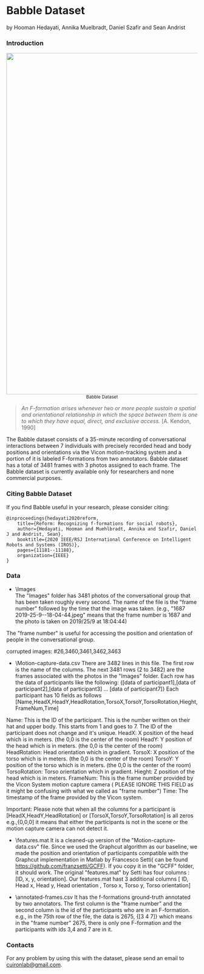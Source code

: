 # Babble Dataset

by Hooman Hedayati, Annika Muelbradt, Daniel Szafir and Sean Andrist


### Introduction

<p align="center">
    <img src="https://github.com/cu-ironlab/Babble/blob/master/media/Babble-gif.gif" width="900">
    <br>
    <sup>Babble Dataset</sup>
</p>

> *An F-formation arises whenever two or more people sustain a spatial and orientational relationship in which the space between them is one to which they have equal, direct, and exclusive access.*
> [A. Kendon, 1990]

The Babble dataset consists of a 35-minute recording of conversational interactions between 7 individuals with precisely recorded head and body positions and orientations via the Vicon motion-tracking system and a portion of it is labeled F-formations from two annotators. Babble dataset has a total of 3481 frames with 3 photos assigned to each frame. The Babble dataset is currently available only for researchers and none commercial purposes. 

### Citing Babble Dataset

If you find Babble useful in your research, please consider citing:

	@inproceedings{hedayati2020reform,
		title={Reform: Recognizing f-formations for social robots},
		author={Hedayati, Hooman and Muehlbradt, Annika and Szafir, Daniel J and Andrist, Sean},
		booktitle={2020 IEEE/RSJ International Conference on Intelligent Robots and Systems (IROS)},
		pages={11181--11188},
		organization={IEEE}
	}


### Data


* \Images\
The "Images" folder has 3481 photos of the conversational group that has been taken roughly every second. The name of the file is the "frame number" followed by the time that the image was taken.  (e.g., "1687 2019-25-9--18-04-44.jpeg" means that the frame number is 1687 and the photo is taken on 2019/25/9 at 18:04:44)

The "frame number" is useful for accessing the position and orientation of people in the conversational group.

corrupted images: #26,3460,3461,3462,3463

* \Motion-capture-data.csv
There are 3482 lines in this file. The first row is the name of the columns. The next 3481 rows (2 to 3482) are the frames associated with the photos in the "Images" folder. 
Each row has the data of participants like the following: {[data of participant1],[data of participant2],[data of participant3] ... [data of participant7]}
Each participant has 10 fields as follows [Name,HeadX,HeadY,HeadRotation,TorsoX,TorsoY,TorsoRotation,Hieght,FrameNum,Time]

Name: This is the ID of the participant. This is the number written on their hat and upper body. This starts from 1 and goes to 7. The ID of the participant does not change and it's unique. 
HeadX: X position of the head which is in meters. (the 0,0 is the center of the room)
HeadY: Y position of the head which is in meters. (the 0,0 is the center of the room)
HeadRotation: Head orientation which in gradient.
TorsoX: X position of the torso which is in meters. (the 0,0 is the center of the room)
TorsoY: Y position of the torso which is in meters. (the 0,0 is the center of the room)
TorsoRotation: Torso orientation which in gradient.
Hieght: Z position of the head which is in meters.
FrameNum: This is the frame number provided by the Vicon System motion capture camera ( PLEASE IGNORE THIS FIELD as it might be confusing with what we called as "frame number")
Time: The timestamp of the frame provided by the Vicon system.

Important: Please note that when all the columns for a participant is [HeadX,HeadY,HeadRotation] or [TorsoX,TorsoY,TorsoRotation] is all zeros e.g.,{0,0,0] it means that either the participants is not in the scene or the motion capture camera can not detect it. 


* \features.mat
It is a cleaned-up version of the "Motion-capture-data.csv" file. Since we used the Graphcut algorithm as our baseline, we made the position and orientation of participants compatible with the Graphcut implementation in Matlab by Francesco Setti( can be found https://github.com/franzsetti/GCFF). If you copy it in the "GCFF" folder, it should work. The original "features.mat" by Setti has four columns : [ID, x, y, orientation]. Our features.mat hast 3 additional columns 
[ ID, Head x, Head y, Head orientation , Torso x, Torso y, Torso orientation]

* \annotated-frames.csv
It has the f-formations ground-truth annotated by two annotators. The first column is the "frame number" and the second column is the id of the participants who are in an F-formation. e.g.,  in the 75th row of the file, the data is 2675, {[3 4 7]} which means in the "frame number" 2675, there is only one F-formation and the participants with ids 3,4 and 7 are in it. 




### Contacts

For any problem by using this with the dataset, please send an email to cuironlab@gmail.com.







